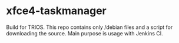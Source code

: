 # xfce4-taskmanager
Build for TRIOS.
This repo contains only /debian files and a script for downloading the source. Main purpose is usage with Jenkins CI.
